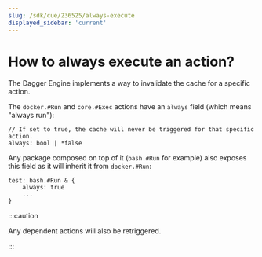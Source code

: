 ```yaml
---
slug: /sdk/cue/236525/always-execute
displayed_sidebar: 'current'
---
```


# How to always execute an action?

The Dagger Engine implements a way to invalidate the cache for a specific action.

The `docker.#Run` and `core.#Exec` actions have an `always` field (which means "always run"):

```cue
// If set to true, the cache will never be triggered for that specific action.
always: bool | *false
```

Any package composed on top of it (`bash.#Run` for example) also exposes this field as it will inherit it from `docker.#Run`:

```cue
test: bash.#Run & {
    always: true
    ...
}
```

:::caution

Any dependent actions will also be retriggered.

:::
